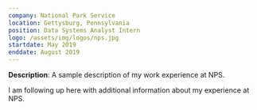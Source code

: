 ```yaml
---
company: National Park Service
location: Gettysburg, Pennsylvania
position: Data Systems Analyst Intern
logo: /assets/img/logos/nps.jpg
startdate: May 2019
enddate: August 2019
---
```

**Description**: A sample description of my work experience at NPS.

I am following up here with additional information about my experience at NPS. 